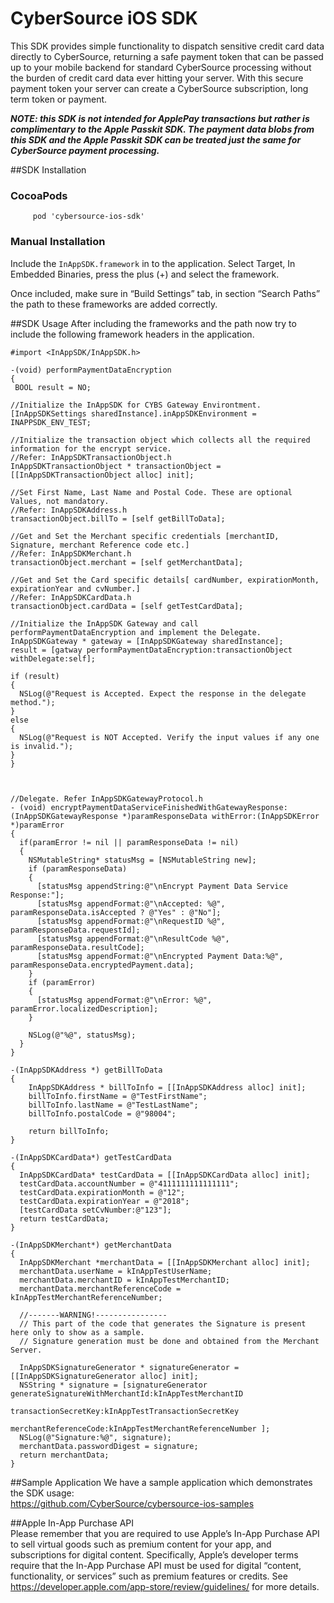 # CyberSource iOS SDK

This SDK provides simple functionality to dispatch sensitive credit card data directly to CyberSource, returning a safe payment token that can be passed up to your mobile backend for standard CyberSource processing without the burden of credit card data ever hitting your server.  With this secure payment token your server can create a CyberSource subscription, long term token or payment.

**_NOTE: this SDK is not intended for ApplePay transactions but rather is complimentary to the Apple Passkit SDK.  The payment data blobs from this SDK and the Apple Passkit SDK can be treated just the same for CyberSource payment processing._**

##SDK Installation 

### CocoaPods
````
     pod 'cybersource-ios-sdk'  
````  

### Manual Installation

Include the ```InAppSDK.framework``` in to the application. Select Target, In Embedded Binaries, press the plus (+)
and select the framework.

Once included, make sure in “Build Settings” tab, in section “Search Paths” the path to these frameworks are added correctly. 

##SDK Usage 
After including the frameworks and the path now try to include the following framework headers in the application.
```objc
#import <InAppSDK/InAppSDK.h>
```

```objc
-(void) performPaymentDataEncryption
{
 BOOL result = NO;
 
//Initialize the InAppSDK for CYBS Gateway Environtment.
[InAppSDKSettings sharedInstance].inAppSDKEnvironment = INAPPSDK_ENV_TEST;

//Initialize the transaction object which collects all the required information for the encrypt service.
//Refer: InAppSDKTransactionObject.h
InAppSDKTransactionObject * transactionObject = [[InAppSDKTransactionObject alloc] init];

//Set First Name, Last Name and Postal Code. These are optional Values, not mandatory.
//Refer: InAppSDKAddress.h
transactionObject.billTo = [self getBillToData];
    
//Get and Set the Merchant specific credentials [merchantID, Signature, merchant Reference code etc.] 
//Refer: InAppSDKMerchant.h
transactionObject.merchant = [self getMerchantData];

//Get and Set the Card specific details[ cardNumber, expirationMonth, expirationYear and cvNumber.] 
//Refer: InAppSDKCardData.h
transactionObject.cardData = [self getTestCardData];

//Initialize the InAppSDK Gateway and call performPaymentDataEncryption and implement the Delegate.
InAppSDKGateway * gateway = [InAppSDKGateway sharedInstance]; 
result = [gatway performPaymentDataEncryption:transactionObject withDelegate:self];
    
if (result)
{
  NSLog(@"Request is Accepted. Expect the response in the delegate method.");
}
else
{
  NSLog(@"Request is NOT Accepted. Verify the input values if any one is invalid.");
}
}



//Delegate. Refer InAppSDKGatewayProtocol.h
- (void) encryptPaymentDataServiceFinishedWithGatewayResponse:(InAppSDKGatewayResponse *)paramResponseData withError:(InAppSDKError *)paramError
{
  if(paramError != nil || paramResponseData != nil) 
  {
    NSMutableString* statusMsg = [NSMutableString new];
    if (paramResponseData) 
    {
      [statusMsg appendString:@"\nEncrypt Payment Data Service Response:"];
      [statusMsg appendFormat:@"\nAccepted: %@", paramResponseData.isAccepted ? @"Yes" : @"No"];
      [statusMsg appendFormat:@"\nRequestID %@", paramResponseData.requestId];
      [statusMsg appendFormat:@"\nResultCode %@", paramResponseData.resultCode];
      [statusMsg appendFormat:@"\nEncrypted Payment Data:%@", paramResponseData.encryptedPayment.data];
    }
    if (paramError)
    {
      [statusMsg appendFormat:@"\nError: %@", paramError.localizedDescription];
    }

    NSLog(@"%@", statusMsg);
  } 
}

-(InAppSDKAddress *) getBillToData
{
    InAppSDKAddress * billToInfo = [[InAppSDKAddress alloc] init];
    billToInfo.firstName = @"TestFirstName";
    billToInfo.lastName = @"TestLastName";
    billToInfo.postalCode = @"98004";
    
    return billToInfo;
}

-(InAppSDKCardData*) getTestCardData 
{
  InAppSDKCardData* testCardData = [[InAppSDKCardData alloc] init];
  testCardData.accountNumber = @"4111111111111111"; 
  testCardData.expirationMonth = @"12"; 
  testCardData.expirationYear = @"2018";
  [testCardData setCvNumber:@"123"];
  return testCardData; 
}

-(InAppSDKMerchant*) getMerchantData 
{
  InAppSDKMerchant *merchantData = [[InAppSDKMerchant alloc] init];
  merchantData.userName = kInAppTestUserName;
  merchantData.merchantID = kInAppTestMerchantID; 
  merchantData.merchantReferenceCode = kInAppTestMerchantReferenceNumber;
  
  //-------WARNING!----------------
  // This part of the code that generates the Signature is present here only to show as a sample. 
  // Signature generation must be done and obtained from the Merchant Server.
  
  InAppSDKSignatureGenerator * signatureGenerator = [[InAppSDKSignatureGenerator alloc] init]; 
  NSString * signature = [signatureGenerator generateSignatureWithMerchantId:kInAppTestMerchantID
                                                        transactionSecretKey:kInAppTestTransactionSecretKey
                                                       merchantReferenceCode:kInAppTestMerchantReferenceNumber ];
  NSLog(@"Signature:%@", signature);
  merchantData.passwordDigest = signature;
  return merchantData; 
}
```

##Sample Application
We have a sample application which demonstrates the SDK usage:  
   https://github.com/CyberSource/cybersource-ios-samples
   
  
##Apple In-App Purchase API  
Please remember that you are required to use Apple’s In-App Purchase API to sell virtual goods such as premium content for your app, and subscriptions for digital content. Specifically, Apple’s developer terms require that the In-App Purchase API must be used for digital “content, functionality, or services” such as premium features or credits. See https://developer.apple.com/app-store/review/guidelines/ for more details.

